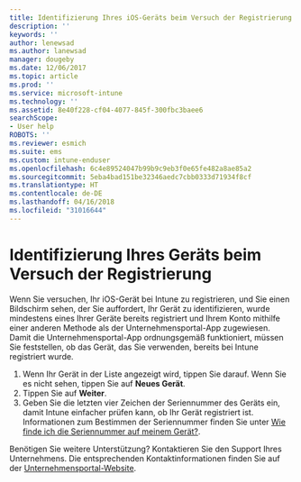 ```yaml
---
title: Identifizierung Ihres iOS-Geräts beim Versuch der Registrierung | Microsoft-Dokumentation
description: ''
keywords: ''
author: lenewsad
ms.author: lanewsad
manager: dougeby
ms.date: 12/06/2017
ms.topic: article
ms.prod: ''
ms.service: microsoft-intune
ms.technology: ''
ms.assetid: 8e40f228-cf04-4077-845f-300fbc3baee6
searchScope:
- User help
ROBOTS: ''
ms.reviewer: esmich
ms.suite: ems
ms.custom: intune-enduser
ms.openlocfilehash: 6c4e89524047b99b9c9eb3f0e65fe482a8ae85a2
ms.sourcegitcommit: 5eba4bad151be32346aedc7cbb0333d71934f8cf
ms.translationtype: HT
ms.contentlocale: de-DE
ms.lasthandoff: 04/16/2018
ms.locfileid: "31016644"
---
```

# <a name="you-need-to-identify-your-device-when-youre-trying-to-enroll"></a>Identifizierung Ihres Geräts beim Versuch der Registrierung

Wenn Sie versuchen, Ihr iOS-Gerät bei Intune zu registrieren, und Sie einen Bildschirm sehen, der Sie auffordert, Ihr Gerät zu identifizieren, wurde mindestens eines Ihrer Geräte bereits registriert und Ihrem Konto mithilfe einer anderen Methode als der Unternehmensportal-App zugewiesen. Damit die Unternehmensportal-App ordnungsgemäß funktioniert, müssen Sie feststellen, ob das Gerät, das Sie verwenden, bereits bei Intune registriert wurde.

1. Wenn Ihr Gerät in der Liste angezeigt wird, tippen Sie darauf. Wenn Sie es nicht sehen, tippen Sie auf **Neues Gerät**.
2. Tippen Sie auf **Weiter**.
3. Geben Sie die letzten vier Zeichen der Seriennummer des Geräts ein, damit Intune einfacher prüfen kann, ob Ihr Gerät registriert ist. Informationen zum Bestimmen der Seriennummer finden Sie unter [Wie finde ich die Seriennummer auf meinem Gerät?](how-do-i-find-the-serial-number-on-my-device-ios.md).

Benötigen Sie weitere Unterstützung? Kontaktieren Sie den Support Ihres Unternehmens. Die entsprechenden Kontaktinformationen finden Sie auf der [Unternehmensportal-Website](https://portal.manage.microsoft.com#HelpDeskDialog).
